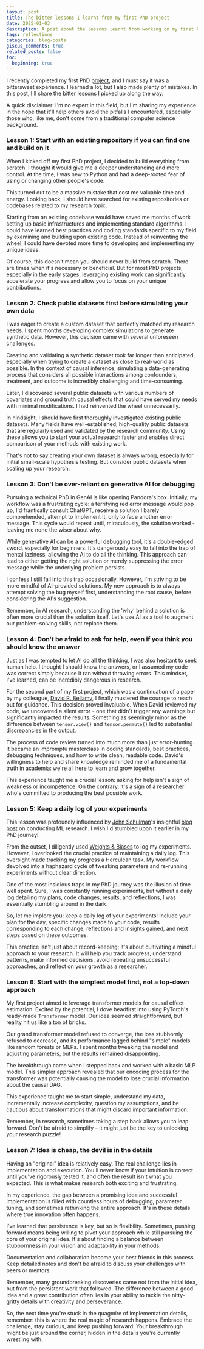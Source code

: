 ```yaml
---
layout: post
title: The bitter lessons I learnt from my first PhD project
date: 2025-01-03 
description: A post about the lessons learnt from working on my first PhD project.
tags: reflections
categories: blog-posts
giscus_comments: true
related_posts: false
toc:
  beginning: true
---
```


I recently completed my first PhD [project](https://arxiv.org/abs/2410.10044), and I must say it was a bittersweet experience. I learned a lot, but I also made plenty of mistakes. In this post, I'll share the bitter lessons I picked up along the way.

A quick disclaimer: I'm no expert in this field, but I'm sharing my experience in the hope that it'll help others avoid the pitfalls I encountered, especially those who, like me, don't come from a traditional computer science background.

### Lesson 1: Start with an existing repository if you can find one and build on it

When I kicked off my first PhD project, I decided to build everything from scratch. I thought it would give me a deeper understanding and more control. At the time, I was new to Python and had a deep-rooted fear of using or changing other people's code.

This turned out to be a massive mistake that cost me valuable time and energy. Looking back, I should have searched for existing repositories or codebases related to my research topic.

Starting from an existing codebase would have saved me months of work setting up basic infrastructures and implementing standard algorithms. I could have learned best practices and coding standards specific to my field by examining and building upon existing code. Instead of reinventing the wheel, I could have devoted more time to developing and implementing my unique ideas.

Of course, this doesn't mean you should never build from scratch. There are times when it's necessary or beneficial. But for most PhD projects, especially in the early stages, leveraging existing work can significantly accelerate your progress and allow you to focus on your unique contributions.

### Lesson 2: Check public datasets first before simulating your own data

I was eager to create a custom dataset that perfectly matched my research needs. I spent months developing complex simulations to generate synthetic data. However, this decision came with several unforeseen challenges.

Creating and validating a synthetic dataset took far longer than anticipated, especially when trying to create a dataset as close to real-world as possible. In the context of causal inference, simulating a data-generating process that considers all possible interactions among confounders, treatment, and outcome is incredibly challenging and time-consuming.

Later, I discovered several public datasets with various numbers of covariates and ground truth causal effects that could have served my needs with minimal modifications. I had reinvented the wheel unnecessarily.

In hindsight, I should have first thoroughly investigated existing public datasets. Many fields have well-established, high-quality public datasets that are regularly used and validated by the research community. Using these allows you to start your actual research faster and enables direct comparison of your methods with existing work.

That's not to say creating your own dataset is always wrong, especially for initial small-scale hypothesis testing. But consider public datasets when scaling up your research.

### Lesson 3: Don't be over-reliant on generative AI for debugging

Pursuing a technical PhD in GenAI is like opening Pandora's box. Initially, my workflow was a frustrating cycle: a terrifying red error message would pop up, I'd frantically consult ChatGPT, receive a solution I barely comprehended, attempt to implement it, only to face another error message. This cycle would repeat until, miraculously, the solution worked - leaving me none the wiser about why.

While generative AI can be a powerful debugging tool, it's a double-edged sword, especially for beginners. It's dangerously easy to fall into the trap of mental laziness, allowing the AI to do all the thinking. This approach can lead to either getting the right solution or merely suppressing the error message while the underlying problem persists.

I confess I still fall into this trap occasionally. However, I'm striving to be more mindful of AI-provided solutions. My new approach is to always attempt solving the bug myself first, understanding the root cause, before considering the AI's suggestion.

Remember, in AI research, understanding the 'why' behind a solution is often more crucial than the solution itself. Let's use AI as a tool to augment our problem-solving skills, not replace them.

### Lesson 4: Don't be afraid to ask for help, even if you think you should know the answer

Just as I was tempted to let AI do all the thinking, I was also hesitant to seek human help. 
I thought I should know the answers, or I assumed my code was correct simply because it ran without throwing errors. 
This mindset, I've learned, can be incredibly dangerous in research.

For the second part of my first project, which was a continuation of a paper by my
colleague, [David R. Bellamy](https://davidbellamy.github.io/), I finally mustered the courage to reach 
out for guidance. This decision proved invaluable. When David reviewed my code, 
we uncovered a silent error - one that didn't trigger any warnings but significantly impacted the results. 
Something as seemingly minor as the difference between `tensor.view()` and `tensor.permute()` led to substantial 
discrepancies in the output.

The process of code review turned into much more than just error-hunting. 
It became an impromptu masterclass in coding standards, best practices, debugging techniques, 
and how to write clean, readable code. David's willingness to help and share knowledge 
reminded me of a fundamental truth in academia: we're all here to learn and grow together.

This experience taught me a crucial lesson: asking for help isn't a sign of weakness or incompetence. 
On the contrary, it's a sign of a researcher who's committed to producing the best possible work. 

### Lesson 5: Keep a daily log of your experiments

This lesson was profoundly influenced by [John Schulman](http://joschu.net/)'s insightful [blog post](http://joschu.net/blog/opinionated-guide-ml-research.html) on conducting ML research. I wish I'd stumbled upon it earlier in my PhD journey!

From the outset, I diligently used [Weights & Biases](https://wandb.ai/site/) to log my experiments. However, I overlooked the crucial practice of maintaining a daily log. This oversight made tracking my progress a Herculean task. My workflow devolved into a haphazard cycle of tweaking parameters and re-running experiments without clear direction.

One of the most insidious traps in my PhD journey was the illusion of time well spent. Sure, I was constantly running experiments, but without a daily log detailing my plans, code changes, results, and reflections, I was essentially stumbling around in the dark.

So, let me implore you: keep a daily log of your experiments! Include your plan for the day, specific changes made to your code, results corresponding to each change, reflections and insights gained, and next steps based on these outcomes.

This practice isn't just about record-keeping; it's about cultivating a mindful approach to your research. It will help you track progress, understand patterns, make informed decisions, avoid repeating unsuccessful approaches, and reflect on your growth as a researcher.

### Lesson 6: Start with the simplest model first, not a top-down approach

My first project aimed to leverage transformer models for causal effect estimation. Excited by the potential, I dove headfirst into using PyTorch's ready-made `Transformer` model. Our idea seemed straightforward, but reality hit us like a ton of bricks.

Our grand transformer model refused to converge, the loss stubbornly refused to decrease, and its performance lagged behind "simple" models like random forests or MLPs. I spent months tweaking the model and adjusting parameters, but the results remained disappointing.

The breakthrough came when I stepped back and worked with a basic MLP model. This simpler approach revealed that our encoding process for the transformer was potentially causing the model to lose crucial information about the causal DAG.

This experience taught me to start simple, understand my data, incrementally increase complexity, question my assumptions, and be cautious about transformations that might discard important information.

Remember, in research, sometimes taking a step back allows you to leap forward. Don't be afraid to simplify – it might just be the key to unlocking your research puzzle!

### Lesson 7: Idea is cheap, the devil is in the details

Having an "original" idea is relatively easy. The real challenge lies in implementation and execution. You'll never know if your intuition is correct until you've rigorously tested it, and often the result isn't what you expected. This is what makes research both exciting and frustrating.

In my experience, the gap between a promising idea and successful implementation is filled with countless hours of debugging, parameter tuning, and sometimes rethinking the entire approach. It's in these details where true innovation often happens.

I've learned that persistence is key, but so is flexibility. Sometimes, pushing forward means being willing to pivot your approach while still pursuing the core of your original idea. It's about finding a balance between stubbornness in your vision and adaptability in your methods.

Documentation and collaboration become your best friends in this process. Keep detailed notes and don't be afraid to discuss your challenges with peers or mentors.

Remember, many groundbreaking discoveries came not from the initial idea, but from the persistent work that followed. The difference between a good idea and a great contribution often lies in your ability to tackle the nitty-gritty details with creativity and perseverance.

So, the next time you're stuck in the quagmire of implementation details, remember: this is where the real magic of research happens. Embrace the challenge, stay curious, and keep pushing forward. Your breakthrough might be just around the corner, hidden in the details you're currently wrestling with.